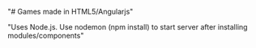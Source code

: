 "# Games made in HTML5/Angularjs" 

"Uses Node.js. Use nodemon (npm install) to start server after installing modules/components"
